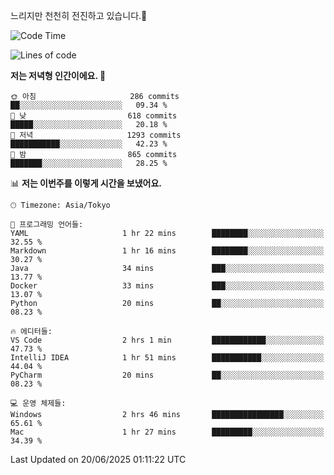 느리지만 천천히 전진하고 있습니다.🐢

<!--START_SECTION:waka-->
![Code Time](http://img.shields.io/badge/Code%20Time-1%2C602%20hrs%2041%20mins-blue)

![Lines of code](https://img.shields.io/badge/%EC%A0%80%EB%8A%94%20%EC%97%AC%ED%83%9C%EA%B9%8C%EC%A7%80%20-919.4%20thousand%20%EC%A4%84%EC%9D%98%20%EC%BD%94%EB%93%9C%EB%A5%BC%20%EC%9E%91%EC%84%B1%ED%96%88%EC%96%B4%EC%9A%94.-blue)

**저는 저녁형 인간이에요. 🦉** 

```text
🌞 아침                     286 commits         ██░░░░░░░░░░░░░░░░░░░░░░░   09.34 % 
🌆 낮　                     618 commits         █████░░░░░░░░░░░░░░░░░░░░   20.18 % 
🌃 저녁                     1293 commits        ███████████░░░░░░░░░░░░░░   42.23 % 
🌙 밤　                     865 commits         ███████░░░░░░░░░░░░░░░░░░   28.25 % 
```


📊 **저는 이번주를 이렇게 시간을 보냈어요.** 

```text
🕑︎ Timezone: Asia/Tokyo

💬 프로그래밍 언어들: 
YAML                     1 hr 22 mins        ████████░░░░░░░░░░░░░░░░░   32.55 % 
Markdown                 1 hr 16 mins        ████████░░░░░░░░░░░░░░░░░   30.27 % 
Java                     34 mins             ███░░░░░░░░░░░░░░░░░░░░░░   13.77 % 
Docker                   33 mins             ███░░░░░░░░░░░░░░░░░░░░░░   13.07 % 
Python                   20 mins             ██░░░░░░░░░░░░░░░░░░░░░░░   08.23 % 

🔥 에디터들: 
VS Code                  2 hrs 1 min         ████████████░░░░░░░░░░░░░   47.73 % 
IntelliJ IDEA            1 hr 51 mins        ███████████░░░░░░░░░░░░░░   44.04 % 
PyCharm                  20 mins             ██░░░░░░░░░░░░░░░░░░░░░░░   08.23 % 

💻 운영 체제들: 
Windows                  2 hrs 46 mins       ████████████████░░░░░░░░░   65.61 % 
Mac                      1 hr 27 mins        █████████░░░░░░░░░░░░░░░░   34.39 % 
```


 Last Updated on 20/06/2025 01:11:22 UTC
<!--END_SECTION:waka-->
